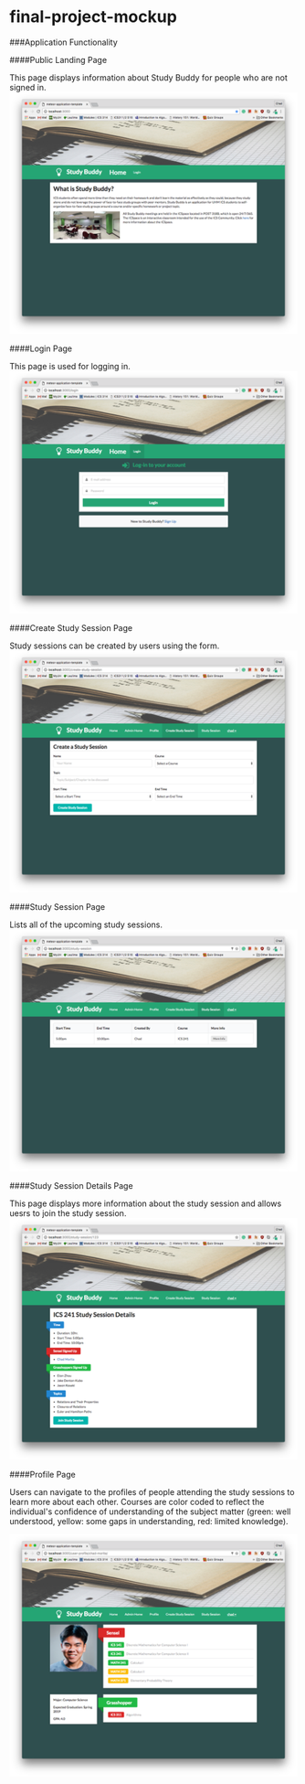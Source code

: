 # final-project-mockup

###Application Functionality

####Public Landing Page

This page displays information about Study Buddy for people who are not signed in.
<img class="ui fluid centered image" src="/doc/public-landing.png">


####Login Page

This page is used for logging in.
<img class="ui fluid centered image" src="/doc/login.png">


####Create Study Session Page

Study sessions can be created by users using the form.
<img class="ui fluid centered image" src="/doc/create-study-session.png">


####Study Session Page

Lists all of the upcoming study sessions.
<img class="ui fluid centered image" src="/doc/study-session.png">


####Study Session Details Page

This page displays more information about the study session and allows uesrs to join the study session.
<img class="ui fluid centered image" src="/doc/study-session-details.png">


####Profile Page

Users can navigate to the profiles of people attending the study sessions to learn more about each other. Courses are color coded to reflect the individual's confidence of understanding of the subject matter (green: well understood, yellow: some gaps in understanding, red: limited knowledge). 

<img class="ui fluid centered image" src="/doc/profile.png">
